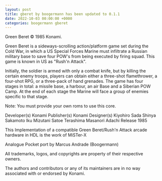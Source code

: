 ```yaml
---
layout: post
title: gberet by boogermann has been updated to 0.1.1
date: 2022-10-03 00:00:00 +0000
categories: boogermann gberet
---
```

Green Beret © 1985 Konami.

Green Beret is a sideways-scrolling action/platform game set during the Cold War, in which a US Special Forces Marine must infiltrate a Russian military base to save four POW's from being executed by firing squad.
This game is known in US as "Rush'n Attack".

Initially, the soldier is armed with only a combat knife, but by killing the certain enemy troops, players can obtain either a three-shot flamethrower, a four-shot RPG, or a three-pack of hand grenades.
The game has four stages in total: a missile base, a harbour, an air Base and a Siberian POW Camp. At the end of each stage the Marine will face a group of enemies specific to that stage.

Note: You must provide your own roms to use this core.

Developer(s)
    Konami
Publisher(s)
    Konami
Designer(s)
    Kiyohiro Sada
    Shinya Sakamoto
    Iku Mizutani
    Satoe Terashima
    Masanori Adachi
Release
    1985

This Implementation of a compatible Green Beret/Rush'n Attack arcade hardware in HDL is the work of MiSTer-X

Analogue Pocket port by Marcus Andrade (Boogermann)

All trademarks, logos, and copyrights are property of their respective owners.

The authors and contributors or any of its maintainers are in no way associated with or endorsed by Konami.
